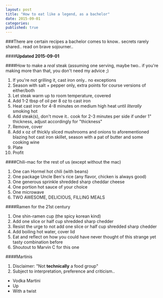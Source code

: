 ```yaml
---
layout: post
title: "How to eat like a legend, as a bachelor"
date: 2015-09-01
categories: 
published: true 
---
```


###There are certain recipes a bachelor comes to know.. secrets rarely shared.. read on brave sojourner..

####**Updated 2015-09-01**

####How to make a *real* steak (assuming one serving, maybe two.. if you're making more than that, you don't need my advice ;)

1. If you're not grilling it, cast iron only.. no exceptions
2. Season with salt + pepper only, extra points for course versions of either/both
3. Let steak warm up to room temperature, covered
4. Add 1-2 tbsp of oil per 8 oz to cast iron
5. Heat cast iron for 4-8 minutes on medium high heat until *literally* smoking hot
6. Add steak(s), don't move it.. cook for 2-3 minutes per side if under 1" thickness, adjust accordingly for "thickness"
7. Remove, cover
8. Add x oz of thickly sliced mushrooms and onions to aforementioned blazing hot cast iron skillet, season with a pat of butter and some cooking wine
9. Plate
10. Profit

####Chili-mac for the rest of us (except without the mac)

1. One can Hormel hot chili (with beans)
2. One package Uncle Ben's rice (any flavor, chicken is always good)
3. One generous sprinkle shredded sharp cheddar cheese
4. One portion hot sauce of your choice
5. One microwave
6. TWO AWESOME, DELICIOUS, FILLING MEALS

####Ramen for the 21st century

1. One shin-ramen cup (the spicy korean kind)
2. Add one slice or half cup shredded sharp chedder
3. Resist the urge to not add one slice or half cup shredded sharp chedder
4. Add boiling hot water, cover lid
5. Eat and reflect on how you could have never thought of this strange yet tasty combination before
6. Shoutout to Marvin C for this one

####Martinis

1. Disclaimer: "Not **technically** a food group"
2. Subject to interpretation, preference and criticism..
  * Vodka Martini
  * Up
  * With a twist